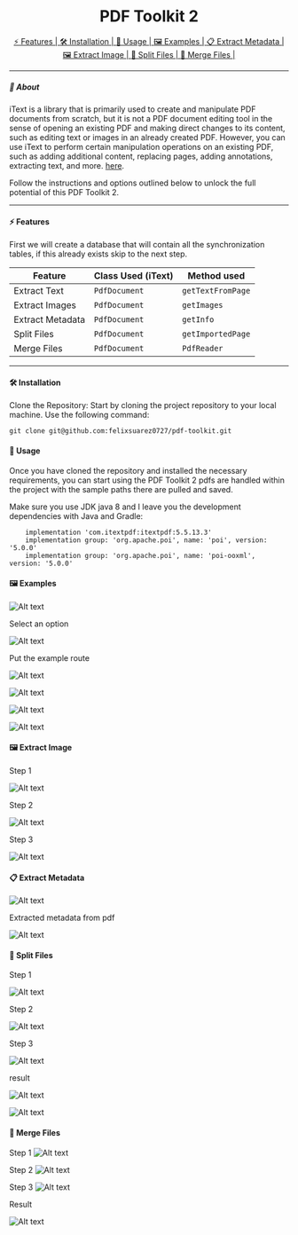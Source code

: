 <div align=center>

# PDF Toolkit 2

</div>

<div align=center>
  <a href="#features"> ⚡️ Features | </a>
  <a href="#instalation"> 🛠️  Installation | </a>
  <a href="#usage"> 🚀 Usage | </a>
  <a href="#examples"> 🖼️ Examples | </a>
  <a href="#extract_metadata"> 📋 Extract Metadata | </a>
  <a href="#extract_image"> 🖼️ Extract Image | </a>
  <a href="#split_files"> 📁 Split Files | </a>
  <a href="#merge_files"> 📑 Merge Files  | </a>
  

</div>

<hr/>

##### 🌟 About

iText is a library that is primarily used to create and manipulate PDF documents from scratch, but it is not a PDF document editing tool in the sense of opening an existing PDF and making direct changes to its content, such as editing text or images in an already created PDF. However, you can use iText to perform certain manipulation operations on an existing PDF, such as adding additional content, replacing pages, adding annotations, extracting text, and more. [here](https://itextpdf.com/resources/api-documentation).

Follow the instructions and options outlined below to unlock the full potential of this PDF Toolkit 2.

<hr/>


<div id="features"></div>

#### ⚡️ Features

First we will create a database that will contain all the synchronization tables, if this already exists skip to the next step.

| Feature                               | Class Used (iText)   | Method used |
|-------------------------------------- |-----------------------|------------|
| Extract Text                          | `PdfDocument`|   `getTextFromPage`|
| Extract Images                        | `PdfDocument`|    `getImages`|
| Extract Metadata                      | `PdfDocument`|    `getInfo`|
| Split Files                           | `PdfDocument`|     `getImportedPage`       |
| Merge Files                           | `PdfDocument`|    `PdfReader`      |




<hr/>

<div id="instalation"></div>

#### 🛠️ Installation

Clone the Repository: Start by cloning the project repository to your local machine. Use the following command:

```
git clone git@github.com:felixsuarez0727/pdf-toolkit.git
```


<div id="usage"></div>

#### 🚀 Usage

Once you have cloned the repository and installed the necessary requirements, you can start using the PDF Toolkit 2 pdfs are handled within the project with the sample paths there are pulled and saved.

Make sure you use JDK java 8 and I leave you the development dependencies with Java and Gradle:

```
    implementation 'com.itextpdf:itextpdf:5.5.13.3'
    implementation group: 'org.apache.poi', name: 'poi', version: '5.0.0'
    implementation group: 'org.apache.poi', name: 'poi-ooxml', version: '5.0.0'
```


<div id="examples"></div>

#### 🖼️ Examples
![Alt text](/imgs/example1.png)

Select an option

![Alt text](/imgs/example2.png)

Put the example route

![Alt text](/imgs/example3.png)


![Alt text](/imgs/example4.png)


![Alt text](/imgs/example5.png)

![Alt text](/imgs/example6.png)


<div id="extract_image"></div>

#### 🖼️ Extract Image

Step 1

![Alt text](/imgs/EImage1.png)

Step 2

![Alt text](/imgs/EImage2.png)

Step 3

![Alt text](/imgs/EImage3.png)




<div id="extract_metadata"></div>

#### 📋 Extract Metadata

![Alt text](/imgs/metadata1.png)

Extracted metadata from pdf

![Alt text](/imgs/metadata2.png)


<div id="split_files"></div>

#### 📁 Split Files
Step 1

![Alt text](/imgs/split1.png)

Step 2

![Alt text](/imgs/split2.png)

Step 3

![Alt text](/imgs/split5.png)

result

![Alt text](/imgs/split4.png)

![Alt text](imgs//split6.png)


<div id="merge_files"></div>

#### 📑 Merge Files

Step 1
![Alt text](/imgs/merge1.png)

Step 2
![Alt text](/imgs/merge2.png)

Step 3
![Alt text](/imgs/merge3.png)

Result

![Alt text](/imgs/merge4.png)



